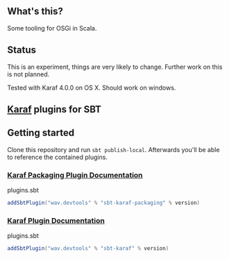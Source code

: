 ## What's this?

Some tooling for OSGi in Scala.

## Status

This is an experiment, things are very likely to change. Further work on this is not planned.

Tested with Karaf 4.0.0 on OS X. Should work on windows.

## [Karaf](https://karaf.apache.org/) plugins for SBT

## Getting started

Clone this repository and run `sbt publish-local`. Afterwards you'll be able to reference the contained plugins.

### [Karaf Packaging Plugin Documentation](KarafPackagingPlugin.md)

plugins.sbt
```scala
addSbtPlugin("wav.devtools" % "sbt-karaf-packaging" % version)
```

### [Karaf Plugin Documentation](KarafPlugin.md)

plugins.sbt
```scala
addSbtPlugin("wav.devtools" % "sbt-karaf" % version)
```
